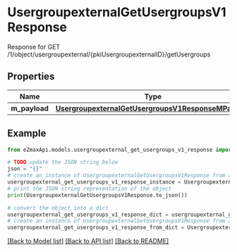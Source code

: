 # UsergroupexternalGetUsergroupsV1Response

Response for GET /1/object/usergroupexternal/{pkiUsergroupexternalID}/getUsergroups

## Properties

Name | Type | Description | Notes
------------ | ------------- | ------------- | -------------
**m_payload** | [**UsergroupexternalGetUsergroupsV1ResponseMPayload**](UsergroupexternalGetUsergroupsV1ResponseMPayload.md) |  | 

## Example

```python
from eZmaxApi.models.usergroupexternal_get_usergroups_v1_response import UsergroupexternalGetUsergroupsV1Response

# TODO update the JSON string below
json = "{}"
# create an instance of UsergroupexternalGetUsergroupsV1Response from a JSON string
usergroupexternal_get_usergroups_v1_response_instance = UsergroupexternalGetUsergroupsV1Response.from_json(json)
# print the JSON string representation of the object
print(UsergroupexternalGetUsergroupsV1Response.to_json())

# convert the object into a dict
usergroupexternal_get_usergroups_v1_response_dict = usergroupexternal_get_usergroups_v1_response_instance.to_dict()
# create an instance of UsergroupexternalGetUsergroupsV1Response from a dict
usergroupexternal_get_usergroups_v1_response_from_dict = UsergroupexternalGetUsergroupsV1Response.from_dict(usergroupexternal_get_usergroups_v1_response_dict)
```
[[Back to Model list]](../README.md#documentation-for-models) [[Back to API list]](../README.md#documentation-for-api-endpoints) [[Back to README]](../README.md)


